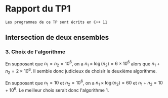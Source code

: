 # Rapport du TP1

	Les programmes de ce TP sont écrits en C++ 11

## Intersection de deux ensembles

### 3. Choix de l'algorithme

En supposant que $n_1 = n_2 = 10^6$, on a $n_1 \times \log(n_2) = 6 \times 10^6$
alors que $n_1 + n_2 = 2 \times 10^6$. Il semble donc judicieux de choisir le
deuxième algorithme.

En supposant que $n_1 = 10$ et $n_2 = 10^6$, on a
$n_1 \times \log(n_2) = 60$ et $n_1 + n_2 = 10 + 10^6$. Le meilleur choix serait
donc l'algorithme 1.
